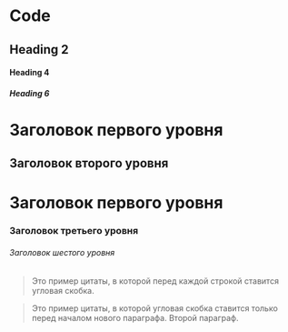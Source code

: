 # Code

 ## Heading 2
 
 #### Heading 4 
 
 ##### Heading 6 
Заголовок первого уровня
========================
Заголовок второго уровня
-------------------------
#  Заголовок первого уровня #
### Заголовок третьего уровня ###
###### Заголовок шестого уровня ######
>Это пример цитаты,
>в которой перед каждой строкой
>ставится угловая скобка.

>Это пример цитаты,
в которой угловая скобка
ставится только перед началом нового параграфа.
>Второй параграф.
